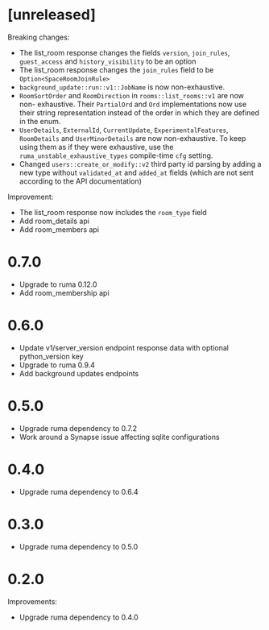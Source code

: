 # [unreleased]

Breaking changes:

* The list_room response changes the fields `version`, `join_rules`, `guest_access` and `history_visibility` to be an option
* The list_room response changes the `join_rules` field to be `Option<SpaceRoomJoinRule>`
* `background_update::run::v1::JobName` is now non-exhaustive.
* `RoomSortOrder` and `RoomDirection` in `rooms::list_rooms::v1` are now non-
  exhaustive. Their `PartialOrd` and `Ord` implementations now use their string
  representation instead of the order in which they are defined in the enum.
* `UserDetails`, `ExternalId`, `CurrentUpdate`, `ExperimentalFeatures`,
  `RoomDetails` and `UserMinorDetails` are now non-exhaustive. To keep using
  them as if they were exhaustive, use the `ruma_unstable_exhaustive_types`
  compile-time `cfg` setting.
* Changed `users::create_or_modify::v2` third party id parsing by adding a new type without `validated_at` and `added_at` fields (which are not sent according to the API documentation)

Improvement:

* The list_room response now includes the `room_type` field
* Add room_details api
* Add room_members api

# 0.7.0

* Upgrade to ruma 0.12.0
* Add room_membership api

# 0.6.0

* Update v1/server_version endpoint response data with optional python_version key
* Upgrade to ruma 0.9.4
* Add background updates endpoints

# 0.5.0

* Upgrade ruma dependency to 0.7.2
* Work around a Synapse issue affecting sqlite configurations

# 0.4.0

* Upgrade ruma dependency to 0.6.4

# 0.3.0

* Upgrade ruma dependency to 0.5.0

# 0.2.0

Improvements:

* Upgrade ruma dependency to 0.4.0

